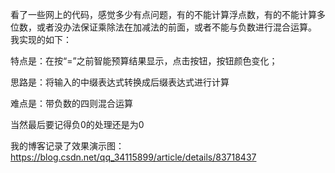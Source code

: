看了一些网上的代码，感觉多少有点问题，有的不能计算浮点数，有的不能计算多位数，或者没办法保证乘除法在加减法的前面，或者不能与负数进行混合运算。
我实现的如下：

特点是：在按“=”之前智能预算结果显示，点击按钮，按钮颜色变化；

思路是：将输入的中缀表达式转换成后缀表达式进行计算

难点是：带负数的四则混合运算

当然最后要记得负0的处理还是为0

我的博客记录了效果演示图：https://blog.csdn.net/qq_34115899/article/details/83718437
